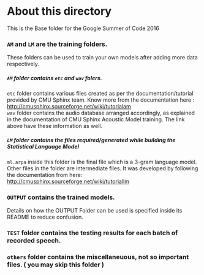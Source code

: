 # About this directory

This is the Base folder for the Google Summer of Code 2016

### ```AM``` and ```LM``` are the training folders.
  These folders can be used to train your own models after adding more data respectively. 
##### ```AM``` folder contains ```etc``` and ```wav``` folers.<br>
  ```etc``` folder contains various files created as per the documentation/tutorial provided by CMU Sphinx team. Know more from the documentation here : http://cmusphinx.sourceforge.net/wiki/tutorialam <br>
  ```wav``` folder contains the audio database arranged accordingly, as explained in the documentation of CMU Sphinx Acoustic Model training. The link above have these information as well.
##### ```LM``` folder contains the files required/generated while building the Statistical Language Model
  ```ml.arpa``` inside this folder is the final file which is a 3-gram language model. Other files in the folder are intermediate files. It was developed by following the documentation from here: http://cmusphinx.sourceforge.net/wiki/tutoriallm
  
### ```OUTPUT``` contains the trained models.
Details on how the OUTPUT Folder can be used is specified inside its README to reduce confusion.

### ```TEST``` folder contains the testing results for each batch of recorded speech.

### ```others``` folder contains the miscellaneuous, not so important files. ( you may skip this folder )
